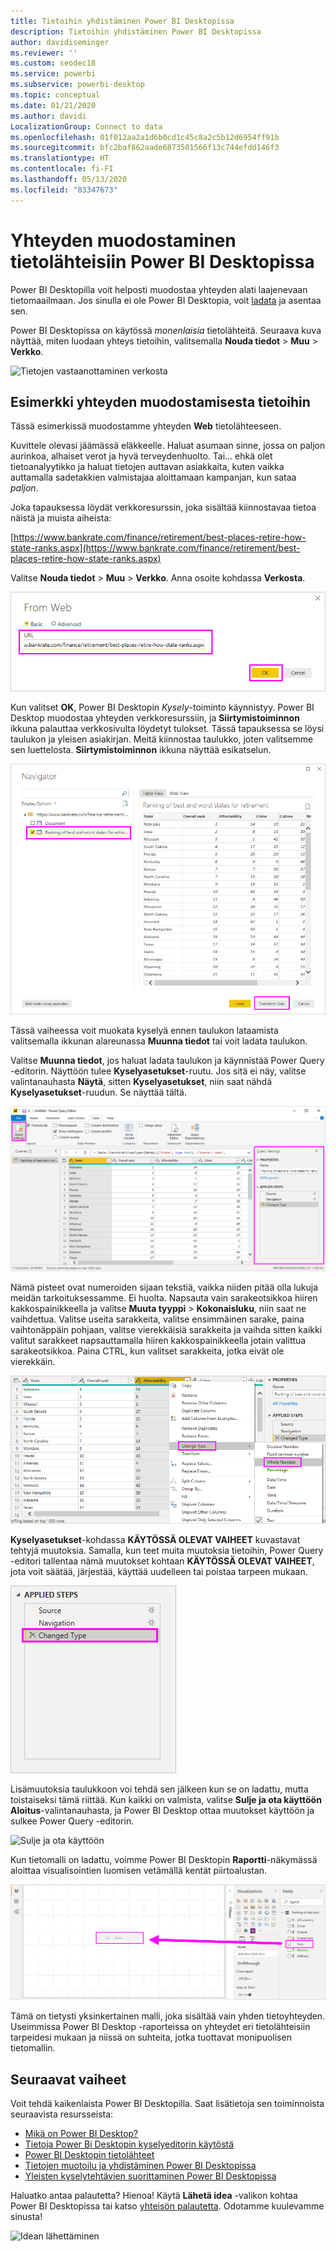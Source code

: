 ```yaml
---
title: Tietoihin yhdistäminen Power BI Desktopissa
description: Tietoihin yhdistäminen Power BI Desktopissa
author: davidiseminger
ms.reviewer: ''
ms.custom: seodec18
ms.service: powerbi
ms.subservice: powerbi-desktop
ms.topic: conceptual
ms.date: 01/21/2020
ms.author: davidi
LocalizationGroup: Connect to data
ms.openlocfilehash: 01f012aa2a1d6b0cd1c45c8a2c5b12d6954ff91b
ms.sourcegitcommit: bfc2baf862aade6873501566f13c744efdd146f3
ms.translationtype: HT
ms.contentlocale: fi-FI
ms.lasthandoff: 05/13/2020
ms.locfileid: "83347673"
---
```

# <a name="connect-to-data-sources-in-power-bi-desktop"></a>Yhteyden muodostaminen tietolähteisiin Power BI Desktopissa

Power BI Desktopilla voit helposti muodostaa yhteyden alati laajenevaan tietomaailmaan. Jos sinulla ei ole Power BI Desktopia, voit [ladata](https://go.microsoft.com/fwlink/?LinkID=521662) ja asentaa sen.

Power BI Desktopissa on käytössä *monenlaisia* tietolähteitä. Seuraava kuva näyttää, miten luodaan yhteys tietoihin, valitsemalla **Nouda tiedot** > **Muu** > **Verkko**.

![Tietojen vastaanottaminen verkosta](media/desktop-connect-to-data/get-data-from-the-web.png)

## <a name="example-of-connecting-to-data"></a>Esimerkki yhteyden muodostamisesta tietoihin

Tässä esimerkissä muodostamme yhteyden **Web** tietolähteeseen.

Kuvittele olevasi jäämässä eläkkeelle. Haluat asumaan sinne, jossa on paljon aurinkoa, alhaiset verot ja hyvä terveydenhuolto. Tai... ehkä olet tietoanalyytikko ja haluat tietojen auttavan asiakkaita, kuten vaikka auttamalla sadetakkien valmistajaa aloittamaan kampanjan, kun sataa *paljon*.

Joka tapauksessa löydät verkkoresurssin, joka sisältää kiinnostavaa tietoa näistä ja muista aiheista:

[https://www.bankrate.com/finance/retirement/best-places-retire-how-state-ranks.aspx](https://www.bankrate.com/finance/retirement/best-places-retire-how-state-ranks.aspx)

Valitse **Nouda tiedot** > **Muu** > **Verkko**. Anna osoite kohdassa **Verkosta**.

![Anna verkkolähteen osoite](media/desktop-connect-to-data/connecttodata_3.png)

Kun valitset **OK**, Power BI Desktopin *Kysely*-toiminto käynnistyy. Power BI Desktop muodostaa yhteyden verkkoresurssiin, ja **Siirtymistoiminnon** ikkuna palauttaa verkkosivulta löydetyt tulokset. Tässä tapauksessa se löysi taulukon ja yleisen asiakirjan. Meitä kiinnostaa taulukko, joten valitsemme sen luettelosta. **Siirtymistoiminnon** ikkuna näyttää esikatselun.

![Tietojen esikatselu siirtymistoiminnossa](media/desktop-connect-to-data/datasources_fromnavigatordialog.png)

Tässä vaiheessa voit muokata kyselyä ennen taulukon lataamista valitsemalla ikkunan alareunassa **Muunna tiedot** tai voit ladata taulukon.

Valitse **Muunna tiedot**, jos haluat ladata taulukon ja käynnistää Power Query -editorin. Näyttöön tulee **Kyselyasetukset**-ruutu. Jos sitä ei näy, valitse valintanauhasta **Näytä**, sitten **Kyselyasetukset**, niin saat nähdä **Kyselyasetukset**-ruudun. Se näyttää tältä.

![Power Query -editori Kyselyasetukset näkyvissä](media/desktop-connect-to-data/designer_gsg_editquery.png)

Nämä pisteet ovat numeroiden sijaan tekstiä, vaikka niiden pitää olla lukuja meidän tarkoituksessamme. Ei huolta. Napsauta vain sarakeotsikkoa hiiren kakkospainikkeella ja valitse **Muuta tyyppi** > **Kokonaisluku**, niin saat ne vaihdettua. Valitse useita sarakkeita, valitse ensimmäinen sarake, paina vaihtonäppäin pohjaan, valitse vierekkäisiä sarakkeita ja vaihda sitten kaikki valitut sarakkeet napsauttamalla hiiren kakkospainikkeella jotain valittua sarakeotsikkoa. Paina CTRL, kun valitset sarakkeita, jotka eivät ole vierekkäin.

![Tietotyypin muuttaminen kokonaisluvuksi](media/desktop-connect-to-data/designer_gsg_changedatatype.png)

**Kyselyasetukset**-kohdassa **KÄYTÖSSÄ OLEVAT VAIHEET** kuvastavat tehtyjä muutoksia. Samalla, kun teet muita muutoksia tietoihin, Power Query -editori tallentaa nämä muutokset kohtaan **KÄYTÖSSÄ OLEVAT VAIHEET**, jota voit säätää, järjestää, käyttää uudelleen tai poistaa tarpeen mukaan.

![Käytössä olevat vaiheet](media/desktop-connect-to-data/designer_gsg_appliedsteps_changedtype.png)

Lisämuutoksia taulukkoon voi tehdä sen jälkeen kun se on ladattu, mutta toistaiseksi tämä riittää. Kun kaikki on valmista, valitse **Sulje ja ota käyttöön** **Aloitus**-valintanauhasta, ja Power BI Desktop ottaa muutokset käyttöön ja sulkee Power Query -editorin.

![Sulje ja ota käyttöön](media/desktop-connect-to-data/connecttodata_closenload.png)

Kun tietomalli on ladattu, voimme Power BI Desktopin **Raportti**-näkymässä aloittaa visualisointien luomisen vetämällä kentät piirtoalustan.

![Vedä arvo piirtoalustaan](media/desktop-connect-to-data/connecttodata_dragontoreportview.png)

Tämä on tietysti yksinkertainen malli, joka sisältää vain yhden tietoyhteyden. Useimmissa Power BI Desktop -raporteissa on yhteydet eri tietolähteisiin tarpeidesi mukaan ja niissä on suhteita, jotka tuottavat monipuolisen tietomallin.

## <a name="next-steps"></a>Seuraavat vaiheet
Voit tehdä kaikenlaista Power BI Desktopilla. Saat lisätietoja sen toiminnoista seuraavista resursseista:

* [Mikä on Power BI Desktop?](../fundamentals/desktop-what-is-desktop.md)
* [Tietoja Power Bi Desktopin kyselyeditorin käytöstä](../transform-model/desktop-query-overview.md)
* [Power BI Desktopin tietolähteet](desktop-data-sources.md)
* [Tietojen muotoilu ja yhdistäminen Power BI Desktopissa](desktop-shape-and-combine-data.md)
* [Yleisten kyselytehtävien suorittaminen Power BI Desktopissa](../transform-model/desktop-common-query-tasks.md)   

Haluatko antaa palautetta? Hienoa! Käytä **Lähetä idea** -valikon kohtaa Power BI Desktopissa tai katso [yhteisön palautetta](https://community.powerbi.com/t5/Community-Feedback/bd-p/community-feedback). Odotamme kuulevamme sinusta!

![Idean lähettäminen](media/desktop-connect-to-data/sendfeedback.png)
